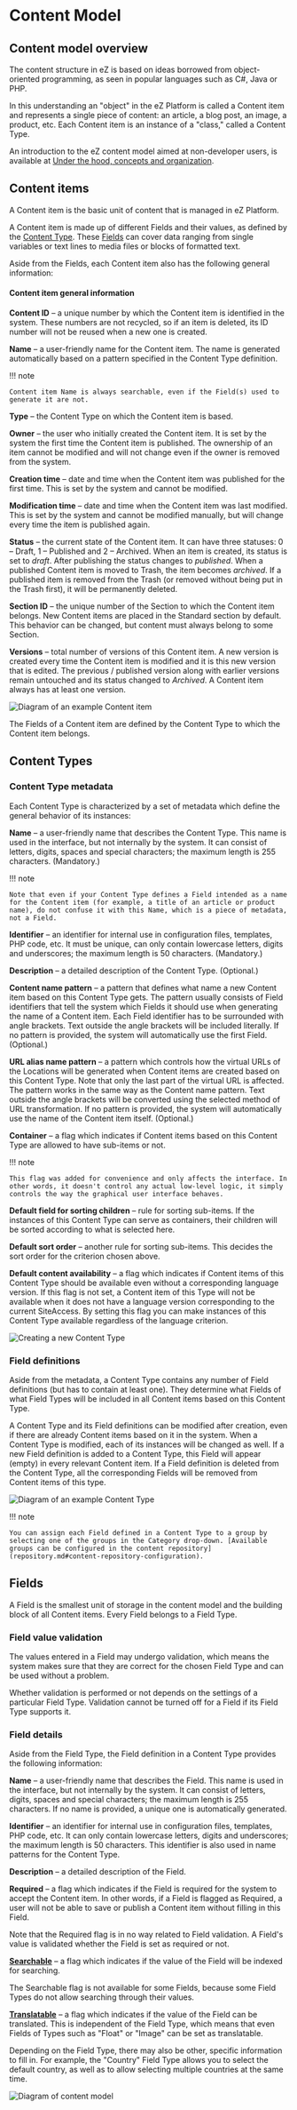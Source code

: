 # Content Model

## Content model overview

The content structure in eZ is based on ideas borrowed from object-oriented programming, as seen in popular languages such as C\#, Java or PHP.

In this understanding an "object" in the eZ Platform is called a Content item and represents a single piece of content: an article, a blog post, an image, a product, etc. Each Content item is an instance of a "class," called a Content Type.

An introduction to the eZ content model aimed at non-developer users, is available at [Under the hood, concepts and organization](https://doc.ezplatform.com/projects/userguide/en/latest/under_the_hood/).

## Content items

A Content item is the basic unit of content that is managed in eZ Platform.

A Content item is made up of different Fields and their values, as defined by the [Content Type](#content-types). These [Fields](#fields) can cover data ranging from single variables or text lines to media files or blocks of formatted text.

Aside from the Fields, each Content item also has the following general information:

#### Content item general information

**Content ID** – a unique number by which the Content item is identified in the system. These numbers are not recycled, so if an item is deleted, its ID number will not be reused when a new one is created.

**Name** – a user-friendly name for the Content item. The name is generated automatically based on a pattern specified in the Content Type definition.

!!! note

    Content item Name is always searchable, even if the Field(s) used to generate it are not.

**Type** – the Content Type on which the Content item is based.

**Owner** – the user who initially created the Content item. It is set by the system the first time the Content item is published. The ownership of an item cannot be modified and will not change even if the owner is removed from the system.

**Creation time** – date and time when the Content item was published for the first time. This is set by the system and cannot be modified.

**Modification time** – date and time when the Content item was last modified. This is set by the system and cannot be modified manually, but will change every time the item is published again.

**Status** – the current state of the Content item. It can have three statuses: 0 – Draft, 1 – Published and 2 – Archived. When an item is created, its status is set to *draft*. After publishing the status changes to *published*. When a published Content item is moved to Trash, the item becomes *archived*. If a published item is removed from the Trash (or removed without being put in the Trash first), it will be permanently deleted. 

**Section ID** – the unique number of the Section to which the Content item belongs. New Content items are placed in the Standard section by default. This behavior can be changed, but content must always belong to some Section.

**Versions** – total number of versions of this Content item. A new version is created every time the Content item is modified and it is this new version that is edited. The previous / published version along with earlier versions remain untouched and its status changed to *Archived*. A Content item always has at least one version. 

![Diagram of an example Content item](img/content_model_item_diagram.png)

The Fields of a Content item are defined by the Content Type to which the Content item belongs.

## Content Types

### Content Type metadata

Each Content Type is characterized by a set of metadata which define the general behavior of its instances:

**Name** – a user-friendly name that describes the Content Type. This name is used in the interface, but not internally by the system. It can consist of letters, digits, spaces and special characters; the maximum length is 255 characters. (Mandatory.)

!!! note

    Note that even if your Content Type defines a Field intended as a name for the Content item (for example, a title of an article or product name), do not confuse it with this Name, which is a piece of metadata, not a Field.

**Identifier** – an identifier for internal use in configuration files, templates, PHP code, etc. It must be unique, can only contain lowercase letters, digits and underscores; the maximum length is 50 characters. (Mandatory.)

**Description** – a detailed description of the Content Type. (Optional.)

**Content name pattern** – a pattern that defines what name a new Content item based on this Content Type gets. The pattern usually consists of Field identifiers that tell the system which Fields it should use when generating the name of a Content item. Each Field identifier has to be surrounded with angle brackets. Text outside the angle brackets will be included literally. If no pattern is provided, the system will automatically use the first Field. (Optional.)

**URL alias name pattern** – a pattern which controls how the virtual URLs of the Locations will be generated when Content items are created based on this Content Type. Note that only the last part of the virtual URL is affected. The pattern works in the same way as the Content name pattern. Text outside the angle brackets will be converted using the selected method of URL transformation. If no pattern is provided, the system will automatically use the name of the Content item itself. (Optional.)

**Container** – a flag which indicates if Content items based on this Content Type are allowed to have sub-items or not.

!!! note

    This flag was added for convenience and only affects the interface. In other words, it doesn't control any actual low-level logic, it simply controls the way the graphical user interface behaves.

**Default field for sorting children** – rule for sorting sub-items. If the instances of this Content Type can serve as containers, their children will be sorted according to what is selected here.

**Default sort order** – another rule for sorting sub-items. This decides the sort order for the criterion chosen above.

**Default content availability** – a flag which indicates if Content items of this Content Type should be available even without a corresponding language version. If this flag is not set, a Content item of this Type will not be available when it does not have a language version corresponding to the current SiteAccess. By setting this flag you can make instances of this Content Type available regardless of the language criterion.

![Creating a new Content Type](img/admin_panel_new_content_type.png)

### Field definitions

Aside from the metadata, a Content Type contains any number of Field definitions (but has to contain at least one). They determine what Fields of what Field Types will be included in all Content items based on this Content Type.

A Content Type and its Field definitions can be modified after creation, even if there are already Content items based on it in the system. When a Content Type is modified, each of its instances will be changed as well. If a new Field definition is added to a Content Type, this Field will appear (empty) in every relevant Content item. If a Field definition is deleted from the Content Type, all the corresponding Fields will be removed from Content items of this type.

![Diagram of an example Content Type](img/content_model_type_diagram.png)

!!! note

    You can assign each Field defined in a Content Type to a group by selecting one of the groups in the Category drop-down. [Available groups can be configured in the content repository](repository.md#content-repository-configuration).

## Fields

A Field is the smallest unit of storage in the content model and the building block of all Content items. Every Field belongs to a Field Type.

### Field value validation

The values entered in a Field may undergo validation, which means the system makes sure that they are correct for the chosen Field Type and can be used without a problem.

Whether validation is performed or not depends on the settings of a particular Field Type. Validation cannot be turned off for a Field if its Field Type supports it.

### Field details

Aside from the Field Type, the Field definition in a Content Type provides the following information:

**Name** – a user-friendly name that describes the Field. This name is used in the interface, but not internally by the system. It can consist of letters, digits, spaces and special characters; the maximum length is 255 characters. If no name is provided, a unique one is automatically generated.

**Identifier** – an identifier for internal use in configuration files, templates, PHP code, etc. It can only contain lowercase letters, digits and underscores; the maximum length is 50 characters. This identifier is also used in name patterns for the Content Type.

**Description** – a detailed description of the Field.

**Required** – a flag which indicates if the Field is required for the system to accept the Content item. In other words, if a Field is flagged as Required, a user will not be able to save or publish a Content item without filling in this Field.

Note that the Required flag is in no way related to Field validation. A Field's value is validated whether the Field is set as required or not.

**[Searchable](search.md)** – a flag which indicates if the value of the Field will be indexed for searching.

The Searchable flag is not available for some Fields, because some Field Types do not allow searching through their values.

**[Translatable](internationalization.md)** – a flag which indicates if the value of the Field can be translated. This is independent of the Field Type, which means that even Fields of Types such as "Float" or "Image" can be set as translatable.

Depending on the Field Type, there may also be other, specific information to fill in. For example, the "Country" Field Type allows you to select the default country, as well as to allow selecting multiple countries at the same time.

![Diagram of content model](img/content_model_diagram.png)
